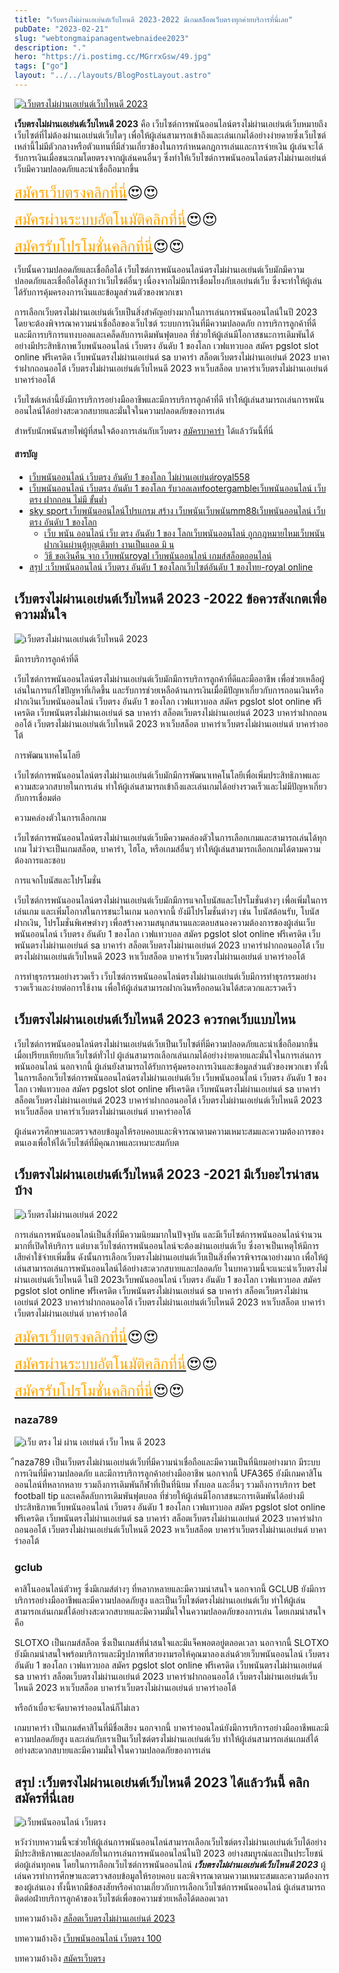```yaml
---
title: "เว็บตรงไม่ผ่านเอเย่นต์เว็บไหนดี 2023-2022 มีเกมสล็อตเว็บตรงทุกค่ายบริการที่นี่เลย"
pubDate: "2023-02-21"
slug: "webtongmaipanagentwebnaidee2023"
description: "."
hero: "https://i.postimg.cc/MGrrxGsw/49.jpg"
tags: ["go"]
layout: "../../layouts/BlogPostLayout.astro"
---
```


<html lang="TH">



<a href="https://nazavip.com/26174/t41626o2r59456244323y2m2l464p4" rel="nofollow"><img alt="เว็บตรงไม่ผ่านเอเย่นต์เว็บไหนดี 2023" src="https://xn--m3cisqgb6aza1f7e6cq.com/wp-content/uploads/2022/12/register-gmz.gif" /></a><br />





**เว็บตรงไม่ผ่านเอเย่นต์เว็บไหนดี 2023**  คือ เว็บไซต์การพนันออนไลน์ตรงไม่ผ่านเอเย่นต์เว็บหมายถึงเว็บไซต์ที่ไม่ต้องผ่านเอเย่นต์เว็บใดๆ เพื่อให้ผู้เล่นสามารถเข้าถึงและเล่นเกมได้อย่างง่ายดายซึ่งเว็บไซต์เหล่านี้ไม่มีตัวกลางหรือตัวแทนที่มีส่วนเกี่ยวข้องในการกำหนดกฎการเล่นและการจ่ายเงิน ผู้เล่นจะได้รับการเงินเมื่อชนะเกมโดยตรงจากผู้เล่นคนอื่นๆ ซึ่งทำให้เว็บไซต์การพนันออนไลน์ตรงไม่ผ่านเอเย่นต์เว็บมีความปลอดภัยและน่าเชื่อถือมากขึ้น

<font size= "5">[<span style="color:orange">สมัครเว็บตรงคลิกที่นี่</span>](https://nazavip.com/26174/t41626o2r59456244323y2m2l464p4)😍😍</font>

<font size= "5">[<span style="color:orange">สมัครผ่านระบบอัตโนมัติคลิกที่นี่</span>](https://nazavip.com/26174/t41626o2r59456244323y2m2l464p4)😍😍</font>

<font size= "5">[<span style="color:orange">สมัครรับโปรโมชั่นคลิกที่นี</span>่](https://nazavip.com/26174/t41626o2r59456244323y2m2l464p4)😍😍</font>


เว็บนั้นความปลอดภัยและเชื่อถือได้
เว็บไซต์การพนันออนไลน์ตรงไม่ผ่านเอเย่นต์เว็บมักมีความปลอดภัยและเชื่อถือได้สูงกว่าเว็บไซต์อื่นๆ เนื่องจากไม่มีการเชื่อมโยงกับเอเย่นต์เว็บ ซึ่งจะทำให้ผู้เล่นได้รับการคุ้มครองการเงินและข้อมูลส่วนตัวของพวกเขา

การเลือกเว็บตรงไม่ผ่านเอเย่นต์เว็บเป็นสิ่งสำคัญอย่างมากในการเล่นการพนันออนไลน์ในปี 2023 โดยจะต้องพิจารณาความน่าเชื่อถือของเว็บไซต์ ระบบการเงินที่มีความปลอดภัย การบริการลูกค้าที่ดี และมีการบริการแทงบอลและเคล็ดลับการเดิมพันฟุตบอล ที่ช่วยให้ผู้เล่นมีโอกาสชนะการเดิมพันได้อย่างมีประสิทธิภาพเว็บพนันออนไลน์ เว็บตรง อันดับ 1 ของโลก เวฟแทวบอล สมัคร pgslot slot online ฟรีเครดิต เว็บพนันตรงไม่ผ่านเอเย่นต์ sa บาคาร่า สล็อตเว็บตรงไม่ผ่านเอเย่นต์ 2023 บาคาร่าฝากถอนออโต้ เว็บตรงไม่ผ่านเอเย่นต์เว็บไหนดี 2023 หาเว็บสล็อต บาคาร่าเว็บตรงไม่ผ่านเอเย่นต์ บาคาร่าออโต้

เว็บไซต์เหล่านี้ยังมีการบริการอย่างมืออาชีพและมีการบริการลูกค้าที่ดี ทำให้ผู้เล่นสามารถเล่นการพนันออนไลน์ได้อย่างสะดวกสบายและมั่นใจในความปลอดภัยของการเล่น

สำหรับนักพนันสายไพ่ผู้ที่สนใจต้องการเล่นกับเว็บตรง [สมัครบาคาร่า](https://ascentconsultingjapan.com/) ได้แล้ววันนี้ที่นี่ 

#### สารบัญ
- [เว็บพนันออนไลน์ เว็บตรง อันดับ 1 ของโลก ไม่ผ่านเอเย่นต์royal558](#เว็บพนันออนไลน์-เว็บตรง-อันดับ-1-ของโลก-ไม่ผ่านเอเย่นต์royal558)
- [เว็บพนันออนไลน์ เว็บตรง อันดับ 1 ของโลก รับวอลเลทfootergambleเว็บพนันออนไลน์ เว็บตรง ฝากถอน ไม่มี ขั้นต่ำ](#เว็บพนันออนไลน์-เว็บตรง-อันดับ-1-ของโลก-รับวอลเลทfootergambleเว็บพนันออนไลน์-เว็บตรง-ฝากถอน-ไม่มี-ขั้นต่ำ)
- [sky sport เว็บพนันออนไลน์โปรแกรม สร้าง เว็บพนันเว็บพนันmm88เว็บพนันออนไลน์ เว็บตรง อันดับ 1 ของโลก ](#sky-sport-เว็บพนันออนไลน์โปรแกรม-สร้าง-เว็บพนันเว็บพนันmm88เว็บพนันออนไลน์-เว็บตรง-อันดับ-1-ของโลก-)
  - [เว็บ พนัน ออนไลน์ เว็บ ตรง อันดับ 1 ของ โลกเว็บพนันออนไลน์ ถูกกฎหมายไหมเว็บพนัน ฝากเงินผ่านตู้บุญเติมทํา งานเป็นแอด มิ น ](#เว็บ-พนัน-ออนไลน์-เว็บ-ตรง-อันดับ-1-ของ-โลกเว็บพนันออนไลน์-ถูกกฎหมายไหมเว็บพนัน-ฝากเงินผ่านตู้บุญเติมทํา-งานเป็นแอด-มิ-น-)
  - [วิธี ขอเงินคืน จาก เว็บพนันroyal เว็บพนันออนไลน์ เกมส์สล็อตออนไลน์  ](#วิธี-ขอเงินคืน-จาก-เว็บพนันroyal-เว็บพนันออนไลน์-เกมส์สล็อตออนไลน์--)
- [สรุป :เว็บพนันออนไลน์ เว็บตรง อันดับ 1 ของโลกเว็บไซต์อันดับ 1 ของไทย-royal online ](#สรุป-เว็บพนันออนไลน์-เว็บตรง-อันดับ-1-ของโลกเว็บไซต์อันดับ-1-ของไทย-royal-online-)




##  เว็บตรงไม่ผ่านเอเย่นต์เว็บไหนดี 2023 -2022 ข้อควรสังเกตเพื่อความมั่นใจ<a name="01"></a>




![เว็บตรงไม่ผ่านเอเย่นต์เว็บไหนดี 2023](https://i.postimg.cc/MGrrxGsw/49.jpg)

มีการบริการลูกค้าที่ดี


เว็บไซต์การพนันออนไลน์ตรงไม่ผ่านเอเย่นต์เว็บมักมีการบริการลูกค้าที่ดีและมืออาชีพ เพื่อช่วยเหลือผู้เล่นในการแก้ไขปัญหาที่เกิดขึ้น และรับการช่วยเหลือด้านการเงินเมื่อมีปัญหาเกี่ยวกับการถอนเงินหรือฝากเงินเว็บพนันออนไลน์ เว็บตรง อันดับ 1 ของโลก เวฟแทวบอล สมัคร pgslot slot online ฟรีเครดิต เว็บพนันตรงไม่ผ่านเอเย่นต์ sa บาคาร่า สล็อตเว็บตรงไม่ผ่านเอเย่นต์ 2023 บาคาร่าฝากถอนออโต้ เว็บตรงไม่ผ่านเอเย่นต์เว็บไหนดี 2023 หาเว็บสล็อต บาคาร่าเว็บตรงไม่ผ่านเอเย่นต์ บาคาร่าออโต้

การพัฒนาเทคโนโลยี


เว็บไซต์การพนันออนไลน์ตรงไม่ผ่านเอเย่นต์เว็บมักมีการพัฒนาเทคโนโลยีเพื่อเพิ่มประสิทธิภาพและความสะดวกสบายในการเล่น ทำให้ผู้เล่นสามารถเข้าถึงและเล่นเกมได้อย่างรวดเร็วและไม่มีปัญหาเกี่ยวกับการเชื่อมต่อ

ความคล่องตัวในการเลือกเกม


เว็บไซต์การพนันออนไลน์ตรงไม่ผ่านเอเย่นต์เว็บมีความคล่องตัวในการเลือกเกมและสามารถเล่นได้ทุกเกม ไม่ว่าจะเป็นเกมสล็อต, บาคาร่า, ไฮโล, หรือเกมส์อื่นๆ ทำให้ผู้เล่นสามารถเลือกเกมได้ตามความต้องการและชอบ

การแจกโบนัสและโปรโมชั่น


เว็บไซต์การพนันออนไลน์ตรงไม่ผ่านเอเย่นต์เว็บมักมีการแจกโบนัสและโปรโมชั่นต่างๆ เพื่อเพิ่มในการเล่นเกม และเพิ่มโอกาสในการชนะในเกม นอกจากนี้ ยังมีโปรโมชั่นต่างๆ เช่น โบนัสต้อนรับ, โบนัสฝากเงิน, โปรโมชั่นพิเศษต่างๆ เพื่อสร้างความสนุกสนานและตอบสนองความต้องการของผู้เล่นเว็บพนันออนไลน์ เว็บตรง อันดับ 1 ของโลก เวฟแทวบอล สมัคร pgslot slot online ฟรีเครดิต เว็บพนันตรงไม่ผ่านเอเย่นต์ sa บาคาร่า สล็อตเว็บตรงไม่ผ่านเอเย่นต์ 2023 บาคาร่าฝากถอนออโต้ เว็บตรงไม่ผ่านเอเย่นต์เว็บไหนดี 2023 หาเว็บสล็อต บาคาร่าเว็บตรงไม่ผ่านเอเย่นต์ บาคาร่าออโต้

การทำธุรกรรมอย่างรวดเร็ว
เว็บไซต์การพนันออนไลน์ตรงไม่ผ่านเอเย่นต์เว็บมีการทำธุรกรรมอย่างรวดเร็วและง่ายต่อการใช้งาน เพื่อให้ผู้เล่นสามารถฝากเงินหรือถอนเงินได้สะดวกและรวดเร็ว

## เว็บตรงไม่ผ่านเอเย่นต์เว็บไหนดี 2023 ควรกดเว็บแบบไหน<a name="02"></a>


เว็บไซต์การพนันออนไลน์ตรงไม่ผ่านเอเย่นต์เว็บเป็นเว็บไซต์ที่มีความปลอดภัยและน่าเชื่อถือมากขึ้นเมื่อเปรียบเทียบกับเว็บไซต์ทั่วไป ผู้เล่นสามารถเลือกเล่นเกมได้อย่างง่ายดายและมั่นใจในการเล่นการพนันออนไลน์ นอกจากนี้ ผู้เล่นยังสามารถได้รับการคุ้มครองการเงินและข้อมูลส่วนตัวของพวกเขา ทั้งนี้ในการเลือกเว็บไซต์การพนันออนไลน์ตรงไม่ผ่านเอเย่นต์เว็บ เว็บพนันออนไลน์ เว็บตรง อันดับ 1 ของโลก เวฟแทวบอล สมัคร pgslot slot online ฟรีเครดิต เว็บพนันตรงไม่ผ่านเอเย่นต์ sa บาคาร่า สล็อตเว็บตรงไม่ผ่านเอเย่นต์ 2023 บาคาร่าฝากถอนออโต้ เว็บตรงไม่ผ่านเอเย่นต์เว็บไหนดี 2023 หาเว็บสล็อต บาคาร่าเว็บตรงไม่ผ่านเอเย่นต์ บาคาร่าออโต้

ผู้เล่นควรศึกษาและตรวจสอบข้อมูลให้รอบคอบและพิจารณาตามความเหมาะสมและความต้องการของตนเองเพื่อให้ได้เว็บไซต์ที่มีคุณภาพและเหมาะสมกับต

## เว็บตรงไม่ผ่านเอเย่นต์เว็บไหนดี 2023 -2021 มีเว็บอะไรน่าสนบ้าง <a name="03"></a>

![เว็บตรงไม่ผ่านเอเย่นต์ 2022](https://i.postimg.cc/Jnf6D2Vd/50.jpg)


การเล่นการพนันออนไลน์เป็นสิ่งที่มีความนิยมมากในปัจจุบัน และมีเว็บไซต์การพนันออนไลน์จำนวนมากที่เปิดให้บริการ แต่บางเว็บไซต์การพนันออนไลน์จะต้องผ่านเอเย่นต์เว็บ ซึ่งอาจเป็นเหตุให้มีการเสียค่าใช้จ่ายเพิ่มขึ้น ดังนั้นการเลือกเว็บตรงไม่ผ่านเอเย่นต์เว็บเป็นสิ่งที่ควรพิจารณาอย่างมาก เพื่อให้ผู้เล่นสามารถเล่นการพนันออนไลน์ได้อย่างสะดวกสบายและปลอดภัย ในบทความนี้จะแนะนำเว็บตรงไม่ผ่านเอเย่นต์เว็บไหนดี ในปี 2023เว็บพนันออนไลน์ เว็บตรง อันดับ 1 ของโลก เวฟแทวบอล สมัคร pgslot slot online ฟรีเครดิต เว็บพนันตรงไม่ผ่านเอเย่นต์ sa บาคาร่า สล็อตเว็บตรงไม่ผ่านเอเย่นต์ 2023 บาคาร่าฝากถอนออโต้ เว็บตรงไม่ผ่านเอเย่นต์เว็บไหนดี 2023 หาเว็บสล็อต บาคาร่าเว็บตรงไม่ผ่านเอเย่นต์ บาคาร่าออโต้

<font size= "5">[<span style="color:orange">สมัครเว็บตรงคลิกที่นี่</span>](https://nazavip.com/26174/t41626o2r59456244323y2m2l464p4)😍😍</font>

<font size= "5">[<span style="color:orange">สมัครผ่านระบบอัตโนมัติคลิกที่นี่</span>](https://nazavip.com/26174/t41626o2r59456244323y2m2l464p4)😍😍</font>

<font size= "5">[<span style="color:orange">สมัครรับโปรโมชั่นคลิกที่นี</span>่](https://nazavip.com/26174/t41626o2r59456244323y2m2l464p4)😍😍</font>

 
### naza789 <a name="04"></a>

![เว็บ ตรง ไม่ ผ่าน เอเย่นต์ เว็บ ไหน ดี 2023](https://i.postimg.cc/0yktwSFx/51.jpg)

ืnaza789  เป็นเว็บตรงไม่ผ่านเอเย่นต์เว็บที่มีความน่าเชื่อถือและมีความเป็นที่นิยมอย่างมาก มีระบบการเงินที่มีความปลอดภัย และมีการบริการลูกค้าอย่างมืออาชีพ นอกจากนี้ UFA365 ยังมีเกมคาสิโนออนไลน์ที่หลากหลาย รวมถึงการเดิมพันกีฬาที่เป็นที่นิยม ทั้งบอล และอื่นๆ รวมถึงการบริการ bet football tip และเคล็ดลับการเดิมพันฟุตบอล ที่ช่วยให้ผู้เล่นมีโอกาสชนะการเดิมพันได้อย่างมีประสิทธิภาพเว็บพนันออนไลน์ เว็บตรง อันดับ 1 ของโลก เวฟแทวบอล สมัคร pgslot slot online ฟรีเครดิต เว็บพนันตรงไม่ผ่านเอเย่นต์ sa บาคาร่า สล็อตเว็บตรงไม่ผ่านเอเย่นต์ 2023 บาคาร่าฝากถอนออโต้ เว็บตรงไม่ผ่านเอเย่นต์เว็บไหนดี 2023 หาเว็บสล็อต บาคาร่าเว็บตรงไม่ผ่านเอเย่นต์ บาคาร่าออโต้

### gclub <a name="05"></a>

คาสิโนออนไลน์ตัวหรู ซึ่งมีเกมส์ต่างๆ ที่หลากหลายและมีความน่าสนใจ นอกจากนี้ GCLUB ยังมีการบริการอย่างมืออาชีพและมีความปลอดภัยสูง และเป็นเว็บไซต์ตรงไม่ผ่านเอเย่นต์เว็บ ทำให้ผู้เล่นสามารถเล่นเกมส์ได้อย่างสะดวกสบายและมีความมั่นใจในความปลอดภัยของการเล่น โดยเกมน่าสนใจคือ

SLOTXO เป็นเกมส์สล็อต ซึ่งเป็นเกมส์ที่น่าสนใจและมีแจ็คพอตอยู่ตลอดเวลา นอกจากนี้ SLOTXO ยังมีเกมน่าสนใจพร้อมบริการและมีรูปภาพที่สวยงามรอให้คุณมาลองเล่นด้วยเว็บพนันออนไลน์ เว็บตรง อันดับ 1 ของโลก เวฟแทวบอล สมัคร pgslot slot online ฟรีเครดิต เว็บพนันตรงไม่ผ่านเอเย่นต์ sa บาคาร่า สล็อตเว็บตรงไม่ผ่านเอเย่นต์ 2023 บาคาร่าฝากถอนออโต้ เว็บตรงไม่ผ่านเอเย่นต์เว็บไหนดี 2023 หาเว็บสล็อต บาคาร่าเว็บตรงไม่ผ่านเอเย่นต์ บาคาร่าออโต้

หรือถ้าเบื่อจะจัดบาคาร่าออนไลน์ก็ไม่เลว


เกมบาคาร่า เป็นเกมส์คาสิโนที่มีชื่อเสียง นอกจากนี้ บาคาร่าออนไลน์ยังมีการบริการอย่างมืออาชีพและมีความปลอดภัยสูง และเล่นกับเราเป็นเว็บไซต์ตรงไม่ผ่านเอเย่นต์เว็บ ทำให้ผู้เล่นสามารถเล่นเกมส์ได้อย่างสะดวกสบายและมีความมั่นใจในความปลอดภัยของการเล่น




## สรุป :เว็บตรงไม่ผ่านเอเย่นต์เว็บไหนดี 2023 ได้แล้ววันนี้ คลิกสมัครที่นี่เลย<a name="06"></a>

![เว็บพนันออนไลน์ เว็บตรง](https://i.postimg.cc/XvXQ2bnz/52.jpg)



หวังว่าบทความนี้จะช่วยให้ผู้เล่นการพนันออนไลน์สามารถเลือกเว็บไซต์ตรงไม่ผ่านเอเย่นต์เว็บได้อย่างมีประสิทธิภาพและปลอดภัยในการเล่นการพนันออนไลน์ในปี 2023 อย่างสมบูรณ์และเป็นประโยชน์ต่อผู้เล่นทุกคน โดยในการเลือกเว็บไซต์การพนันออนไลน์  ***เว็บตรงไม่ผ่านเอเย่นต์เว็บไหนดี 2023*** ผู้เล่นควรทำการศึกษาและตรวจสอบข้อมูลให้รอบคอบ และพิจารณาตามความเหมาะสมและความต้องการของผู้เล่นเอง ทั้งนี้หากมีข้อสงสัยหรือคำถามเกี่ยวกับการเลือกเว็บไซต์การพนันออนไลน์ ผู้เล่นสามารถติดต่อฝ่ายบริการลูกค้าของเว็บไซต์เพื่อขอความช่วยเหลือได้ตลอดเวลา





บทความอ้างอิง [สล็อตเว็บตรงไม่ผ่านเอเย่นต์ 2023](https://www.ourtask.org/)

บทความอ้างอิง [เว็บพนันออนไลน์ เว็บตรง 100](https://coltsauthorizedshop.com/)

บทความอ้างอิง [สมัครเว็บตรง](https://www.ourtask.org/posts/registerwebtong02/)







<script src="https://apps.elfsight.com/p/platform.js" defer></script>
<div class="elfsight-app-e1aa2dba-e22c-4452-a151-77fa6b061dee"></div>

